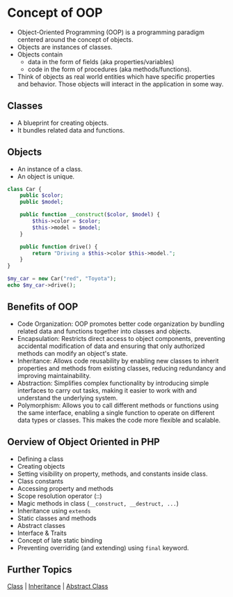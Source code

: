 # Concept of OOP

- Object-Oriented Programming (OOP) is a programming paradigm centered around the concept of objects.
- Objects are instances of classes.
- Objects contain
  - data in the form of fields (aka properties/variables)
  - code in the form of procedures (aka methods/functions).
- Think of objects as real world entities which have specific properties and behavior. Those objects will interact in the application in some way.

## Classes

- A blueprint for creating objects.
- It bundles related data and functions.

## Objects

- An instance of a class.
- An object is unique.

```php
class Car {
    public $color;
    public $model;

    public function __construct($color, $model) {
        $this->color = $color;
        $this->model = $model;
    }

    public function drive() {
        return "Driving a $this->color $this->model.";
    }
}

$my_car = new Car("red", "Toyota");
echo $my_car->drive();
```

## Benefits of OOP

- Code Organization: OOP promotes better code organization by bundling related data and functions together into classes and objects.
- Encapsulation: Restricts direct access to object components, preventing accidental modification of data and ensuring that only authorized methods can modify an object's state.
- Inheritance: Allows code reusability by enabling new classes to inherit properties and methods from existing classes, reducing redundancy and improving maintainability.
- Abstraction: Simplifies complex functionality by introducing simple interfaces to carry out tasks, making it easier to work with and understand the underlying system.
- Polymorphism: Allows you to call different methods or functions using the same interface, enabling a single function to operate on different data types or classes. This makes the code more flexible and scalable.

## Oerview of Object Oriented in PHP

- Defining a class
- Creating objects
- Setting visibility on property, methods, and constants inside class.
- Class constants
- Accessing property and methods
- Scope resolution operator (::)
- Magic methods in class (`__construct, __destruct, ...`)
- Inheritance using `extends`
- Static classes and methods
- Abstract classes
- Interface & Traits
- Concept of late static binding
- Preventing overriding (and extending) using `final` keyword.

## Further Topics

[Class](./class/) | [Inheritance](./inheritance/) | [Abstract Class](./abstract/)
